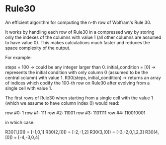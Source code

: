 # Rule30
An efficient algorithm for computing the n-th row of Wolfram's Rule 30. 

It works by handling each row of Rule30 in a compressed way by storing only the indexes of the columns with value 1 (all other columns are assumed to have value 0). This makes calculations much faster and reduces the space complexity of the output.

For example:

steps = 100 -> could be any integer larger than 0.
initial_condition = [0] -> represents the initial condition with only column 0 (assumed to be the central column) with value 1.
R30(steps, initial_condition) -> returns an array of indices which codify the 100-th row on Rule30 after evolving from a single cell with value 1.

The first rows of Rule30 when starting from a single cell with the value 1 (which we assume to have column index 0) would read:

row #0: 1
row #1: 111
row #2: 11001
row #3: 1101111
row #4: 110010001

in which case:

R30(1,[0]) = [-1,0,1]
R30(2,[0]) = [-2,-1,2]
R30(3,[0]) = [-3,-2,0,1,2,3]
R30(4,[0]) = [-4,-3,0,4]


